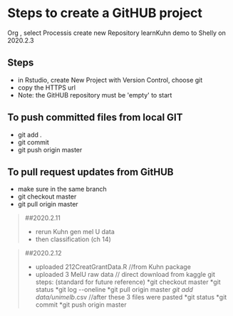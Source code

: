 ﻿# Steps to create a GitHUB project
Org , select Processis
create new Repository learnKuhn
demo to Shelly on 2020.2.3

## Steps
* in Rstudio, create New Project with Version Control, choose git
* copy the HTTPS url 
* Note: the GitHUB repository must be 'empty' to start

## To push committed files from local GIT
* git add *.*
* git commit
* git push origin master

## To pull request updates from GitHUB
* make sure in the same branch
* git checkout master
* git pull origin master

>##2020.2.11
>- rerun Kuhn gen mel U data
>- then classification (ch 14)

>##2020.2.12
>- uploaded 212CreatGrantData.R  //from Kuhn package
>- uploaded 3 MelU raw data // direct download from kaggle
>git steps: (standard for future reference)
>*git checkout master
>*git status
>*git log --oneline
>*git pull origin master
>*git add data/unimelb*.csv   //after these 3 files were pasted
>*git status
>*git commit
>*git push origin master
